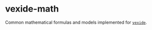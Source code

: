 # vexide-math

Common mathematical formulas and models implemented for [`vexide`](https://crates.io/crates/vexide).
